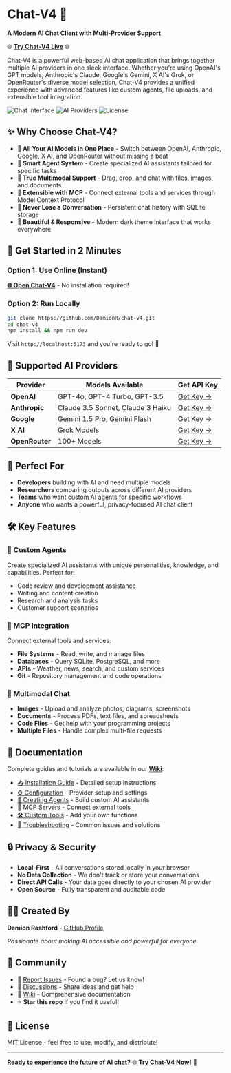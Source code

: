 # Chat-V4 🚀

**A Modern AI Chat Client with Multi-Provider Support**

🌐 **[Try Chat-V4 Live](https://damionr.github.io/chat-v4/)** 🌐

Chat-V4 is a powerful web-based AI chat application that brings together multiple AI providers in one sleek interface. Whether you're using OpenAI's GPT models, Anthropic's Claude, Google's Gemini, X AI's Grok, or OpenRouter's diverse model selection, Chat-V4 provides a unified experience with advanced features like custom agents, file uploads, and extensible tool integration.

![Chat Interface](https://img.shields.io/badge/Interface-Modern%20Web%20UI-blue)
![AI Providers](https://img.shields.io/badge/Providers-5%20Supported-green)
![License](https://img.shields.io/badge/License-MIT-yellow)

## ✨ Why Choose Chat-V4?

- **🎯 All Your AI Models in One Place** - Switch between OpenAI, Anthropic, Google, X AI, and OpenRouter without missing a beat
- **🤖 Smart Agent System** - Create specialized AI assistants tailored for specific tasks
- **📁 True Multimodal Support** - Drag, drop, and chat with files, images, and documents
- **🔌 Extensible with MCP** - Connect external tools and services through Model Context Protocol
- **💾 Never Lose a Conversation** - Persistent chat history with SQLite storage
- **🎨 Beautiful & Responsive** - Modern dark theme interface that works everywhere

## 🚀 Get Started in 2 Minutes

### Option 1: Use Online (Instant)
**[🌐 Open Chat-V4](https://damionr.github.io/chat-v4/)** - No installation required!

### Option 2: Run Locally
```bash
git clone https://github.com/DamionR/chat-v4.git
cd chat-v4
npm install && npm run dev
```

Visit `http://localhost:5173` and you're ready to go! 🎉

## 🔑 Supported AI Providers

| Provider | Models Available | Get API Key |
|----------|------------------|-------------|
| **OpenAI** | GPT-4o, GPT-4 Turbo, GPT-3.5 | [Get Key →](https://platform.openai.com/api-keys) |
| **Anthropic** | Claude 3.5 Sonnet, Claude 3 Haiku | [Get Key →](https://console.anthropic.com/) |
| **Google** | Gemini 1.5 Pro, Gemini Flash | [Get Key →](https://makersuite.google.com/app/apikey) |
| **X AI** | Grok Models | [Get Key →](https://x.ai/api) |
| **OpenRouter** | 100+ Models | [Get Key →](https://openrouter.ai/keys) |

## 🎯 Perfect For

- **Developers** building with AI and need multiple models
- **Researchers** comparing outputs across different AI providers
- **Teams** who want custom AI agents for specific workflows
- **Anyone** who wants a powerful, privacy-focused AI chat client

## 🛠️ Key Features

### 🤖 Custom Agents
Create specialized AI assistants with unique personalities, knowledge, and capabilities. Perfect for:
- Code review and development assistance
- Writing and content creation
- Research and analysis tasks
- Customer support scenarios

### 🔌 MCP Integration
Connect external tools and services:
- **File Systems** - Read, write, and manage files
- **Databases** - Query SQLite, PostgreSQL, and more
- **APIs** - Weather, news, search, and custom services
- **Git** - Repository management and code operations

### 📁 Multimodal Chat
- **Images** - Upload and analyze photos, diagrams, screenshots
- **Documents** - Process PDFs, text files, and spreadsheets  
- **Code Files** - Get help with your programming projects
- **Multiple Files** - Handle complex multi-file requests

## 📖 Documentation

Complete guides and tutorials are available in our [**Wiki**](https://github.com/DamionR/chat-v4/wiki):

- [📥 Installation Guide](https://github.com/DamionR/chat-v4/wiki/Installation) - Detailed setup instructions
- [⚙️ Configuration](https://github.com/DamionR/chat-v4/wiki/Configuration) - Provider setup and settings
- [🤖 Creating Agents](https://github.com/DamionR/chat-v4/wiki/Agents) - Build custom AI assistants
- [🔌 MCP Servers](https://github.com/DamionR/chat-v4/wiki/MCP-Servers) - Connect external tools
- [🛠️ Custom Tools](https://github.com/DamionR/chat-v4/wiki/Custom-Tools) - Add your own functions
- [🔧 Troubleshooting](https://github.com/DamionR/chat-v4/wiki/Troubleshooting) - Common issues and solutions

## 🔒 Privacy & Security

- **Local-First** - All conversations stored locally in your browser
- **No Data Collection** - We don't track or store your conversations
- **Direct API Calls** - Your data goes directly to your chosen AI provider
- **Open Source** - Fully transparent and auditable code

## 👨‍💻 Created By

**Damion Rashford** - [GitHub Profile](https://github.com/DamionR)

*Passionate about making AI accessible and powerful for everyone.*

## 🤝 Community

- 🐛 [Report Issues](https://github.com/DamionR/chat-v4/issues) - Found a bug? Let us know!
- 💬 [Discussions](https://github.com/DamionR/chat-v4/discussions) - Share ideas and get help
- 📖 [Wiki](https://github.com/DamionR/chat-v4/wiki) - Comprehensive documentation
- ⭐ **Star this repo** if you find it useful!

## 📄 License

MIT License - feel free to use, modify, and distribute!

---

**Ready to experience the future of AI chat?** [🌐 **Try Chat-V4 Now!**](https://damionr.github.io/chat-v4/) 🚀